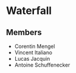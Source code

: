 # Waterfall
## Members

- Corentin Mengel
- Vincent Italiano
- Lucas Jacquin
- Antoine Schuffenecker
